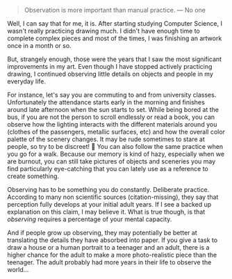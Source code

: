>Observation is more important than manual practice.
&mdash; No one

Well, I can say that for me, it is. After starting studying Computer Science, I wasn't really practicing drawing much. I didn't have enough time to complete complex pieces and most of the times, I was finishing an artwork once in a month or so.

But, strangely enough, those were the years that I saw the most significant improvements in my art. Even though I have stopped actively practicing drawing, I continued observing little details on objects and people in my everyday life.

For instance, let's say you are commuting to and from university classes. Unfortunately the attendance starts early in the morning and finishes around late afternoon when the sun starts to set. While being bored at the bus, if you are not the person to scroll endlessly or read a book, you can observe how the lighting interacts with the different materials around you (clothes of the passengers, metallic surfaces, etc) and how the overall color palette of the scenery changes. It may be rude sometimes to stare at people, so try to be discreet! 👀 You can also follow the same practice when you go for a walk. Because our memory is kind of hazy, especially when we are burnout, you can still take pictures of objects and sceneries you may find particularly eye-catching that you can lately use as a reference to create something.

Observing has to be something you do constantly. 
Deliberate practice.
According to many non scientific sources (citation-missing), they say that perception fully develops at your initial adult years. If I see a backed up explanation on this claim, I may believe it. What is true though, is that *observing* requires a percentage of your mental capacity.

And if people grow up observing, they may potentially be better at translating the details they have absorbed into paper. If you give a task to draw a house or a human portrait to a teenager and an adult, there is a higher chance for the adult to make a more photo-realistic piece than the teenager. The adult probably had more years in their life to observe the world...
